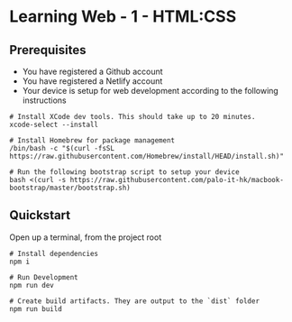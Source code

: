 # Learning Web - 1 - HTML:CSS

## Prerequisites

- You have registered a Github account
- You have registered a Netlify account
- Your device is setup for web development according to the following instructions

```
# Install XCode dev tools. This should take up to 20 minutes.
xcode-select --install

# Install Homebrew for package management
/bin/bash -c "$(curl -fsSL https://raw.githubusercontent.com/Homebrew/install/HEAD/install.sh)"

# Run the following bootstrap script to setup your device
bash <(curl -s https://raw.githubusercontent.com/palo-it-hk/macbook-bootstrap/master/bootstrap.sh)
```

## Quickstart

Open up a terminal, from the project root

```
# Install dependencies
npm i

# Run Development
npm run dev

# Create build artifacts. They are output to the `dist` folder
npm run build
```